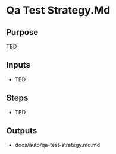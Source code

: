 # Qa Test Strategy.Md

## Purpose

TBD

## Inputs

- TBD

## Steps

- TBD

## Outputs

- docs/auto/qa-test-strategy.md.md
